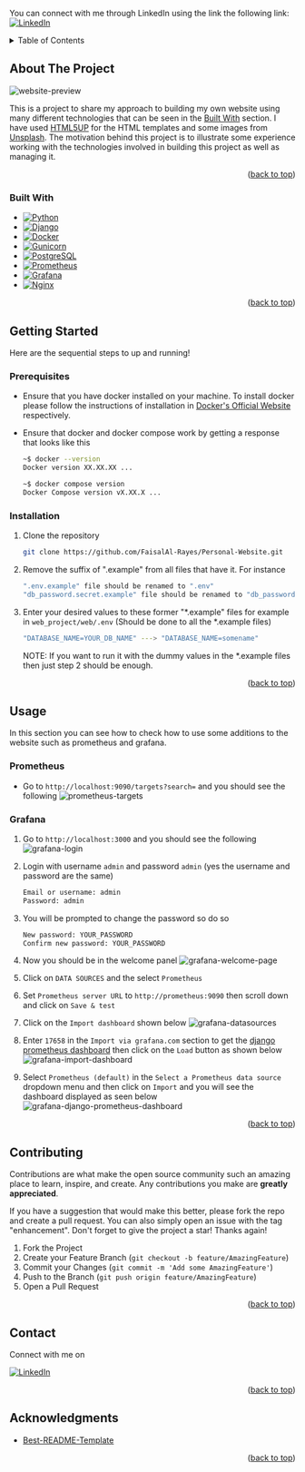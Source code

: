 <a name="readme-top"></a>
<!--
*** Thanks for checking out the Best-README-Template. If you have a suggestion
*** that would make this better, please fork the repo and create a pull request
*** or simply open an issue with the tag "enhancement".
*** Don't forget to give the project a star!
*** Thanks again! Now go create something AMAZING! :D
-->



<!-- CONTACT ME -->
You can connect with me through LinkedIn using the link the following link: [![LinkedIn][linkedin-shield]][linkedin-url]

<!-- TABLE OF CONTENTS -->
<details>
  <summary>Table of Contents</summary>
  <ol>
    <li>
      <a href="#about-the-project">About The Project</a>
      <ul>
        <li><a href="#built-with">Built With</a></li>
      </ul>
    </li>
    <li>
      <a href="#getting-started">Getting Started</a>
      <ul>
        <li><a href="#prerequisites">Prerequisites</a></li>
        <li><a href="#installation">Installation</a></li>
      </ul>
    </li>
    <li>
      <a href="#usage">Usage</a>
      <ul>
        <li><a href="#prometheus">Prometheus</a></li>
        <li><a href="#grafana">Grafana</a></li>
      </ul>
    </li>
    <li><a href="#contributing">Contributing</a></li>
    <!-- <li><a href="#license">License</a></li> -->
    <li><a href="#contact">Contact</a></li>
    <li><a href="#acknowledgments">Acknowledgments</a></li>
  </ol>
</details>



<!-- ABOUT THE PROJECT -->
## About The Project

![website-preview][website-preview]<!-- (https://mydomain.com) -->

This is a project to share my approach to building my own website using many different technologies that can be seen in the <a href="#built-with">Built With</a> section. I have used  <a href="https://www.html5up.net/">HTML5UP</a> for the HTML templates and some images from <a href="https://www.unsplash.com/">Unsplash</a>. The motivation behind this project is to illustrate some experience working with the technologies involved in building this project as well as managing it.

<p align="right">(<a href="#readme-top">back to top</a>)</p>



### Built With

* [![Python][Python]][Python-url]
* [![Django][Django]][Django-url]
* [![Docker][Docker]][Docker-url]
* [![Gunicorn][Gunicorn]][Gunicorn-url]
* [![PostgreSQL][PostgreSQL]][PostgreSQL-url]
* [![Prometheus][Prometheus]][Prometheus-url]
* [![Grafana][Grafana]][Grafana-url]
* [![Nginx][Nginx]][Nginx-url]

<p align="right">(<a href="#readme-top">back to top</a>)</p>



<!-- GETTING STARTED -->
## Getting Started

Here are the sequential steps to up and running!

### Prerequisites

* Ensure that you have docker installed on your machine. To install docker please follow the instructions of installation in <a href="https://www.docker.com/">Docker's Official Website</a>
respectively.

* Ensure that docker and docker compose work by getting a response that looks like this
  ```sh
  ~$ docker --version
  Docker version XX.XX.XX ...
  ```
  ```sh
  ~$ docker compose version
  Docker Compose version vX.XX.X ...
  ```

### Installation

1. Clone the repository
   ```sh
   git clone https://github.com/FaisalAl-Rayes/Personal-Website.git
   ```

2. Remove the suffix of ".example" from all files that have it. For instance
   ```sh
   ".env.example" file should be renamed to ".env"
   "db_password.secret.example" file should be renamed to "db_password.secret"
   ```

3. Enter your desired values to these former "*.example" files for example in `web_project/web/.env` (Should be done to all the *.example files)
   ```sh
   "DATABASE_NAME=YOUR_DB_NAME" ---> "DATABASE_NAME=somename"
   ```
   NOTE:  If you want to run it with the dummy values in the *.example files then just step 2 should be enough.

<p align="right">(<a href="#readme-top">back to top</a>)</p>



<!-- USAGE EXAMPLES -->
## Usage

In this section you can see how to check how to use some additions to the website such as prometheus and grafana.

### Prometheus
* Go to `http://localhost:9090/targets?search=` and you should see the following
   ![prometheus-targets][prometheus-targets]

### Grafana
1. Go to `http://localhost:3000` and you should see the following
   ![grafana-login][grafana-login]

2. Login with username `admin` and password `admin` (yes the username and password are the same)
    ```sh
    Email or username: admin
    Password: admin
    ```

3. You will be prompted to change the password so do so
    ```sh
    New password: YOUR_PASSWORD
    Confirm new password: YOUR_PASSWORD
    ```

4. Now you should be in the welcome panel
    ![grafana-welcome-page][grafana-welcome-page]

5. Click on `DATA SOURCES` and the select `Prometheus`

6. Set `Prometheus server URL` to `http://prometheus:9090` then scroll down and click on `Save & test`

7. Click on the `Import dashboard` shown below
    ![grafana-datasources][grafana-datasources]

8. Enter `17658` in the `Import via grafana.com` section to get the <a href="https://grafana.com/grafana/dashboards/17658-django/">django prometheus dashboard</a> then click on the `Load` button as shown below
    ![grafana-import-dashboard][grafana-import-dashboard]

9. Select `Prometheus (default)` in the `Select a Prometheus data source` dropdown menu and then click on `Import` and you will see the dashboard displayed as seen below
    ![grafana-django-prometheus-dashboard][grafana-django-prometheus-dashboard]



<p align="right">(<a href="#readme-top">back to top</a>)</p>

<!-- CONTRIBUTING -->
## Contributing

Contributions are what make the open source community such an amazing place to learn, inspire, and create. Any contributions you make are **greatly appreciated**.

If you have a suggestion that would make this better, please fork the repo and create a pull request. You can also simply open an issue with the tag "enhancement".
Don't forget to give the project a star! Thanks again!

1. Fork the Project
2. Create your Feature Branch (`git checkout -b feature/AmazingFeature`)
3. Commit your Changes (`git commit -m 'Add some AmazingFeature'`)
4. Push to the Branch (`git push origin feature/AmazingFeature`)
5. Open a Pull Request

<p align="right">(<a href="#readme-top">back to top</a>)</p>



<!-- LICENSE 
## License

Distributed under the MIT License. See `LICENSE.txt` for more information.

<p align="right">(<a href="#readme-top">back to top</a>)</p>
-->


<!-- CONTACT -->
## Contact
Connect with me on 

[![LinkedIn][linkedin-shield]][linkedin-url]

<p align="right">(<a href="#readme-top">back to top</a>)</p>

<!-- ACKNOWLEDGMENTS -->
## Acknowledgments

* [Best-README-Template](https://github.com/othneildrew/Best-README-Template/)

<p align="right">(<a href="#readme-top">back to top</a>)</p>



<!-- MARKDOWN LINKS & IMAGES -->
<!-- https://www.markdownguide.org/basic-syntax/#reference-style-links -->

[linkedin-shield]: https://img.shields.io/badge/linkedin-0769AD?style=for-the-badge&logo=linkedin&logoColor=white
[linkedin-url]: https://linkedin.com/in/faisalalrayyess

[website-preview]: readme_images/website_preview.png
[prometheus-targets]: readme_images/prometheus_targets.png
[grafana-login]: readme_images/grafana_login.png
[grafana-dashboard]: readme_images/grafana_dashboard.png
[grafana-welcome-page]: readme_images/grafana_welcome_page.png
[grafana-datasources]: readme_images/grafana_datasources.png
[grafana-import-dashboard]: readme_images/grafana_import_dashboard.png
[grafana-django-prometheus-dashboard]: readme_images/grafana_django_prometheus_dashboard.png

[Python]: https://img.shields.io/badge/python-306998?style=for-the-badge&logo=python&logoColor=white
[Python-url]: https://www.python.org/

[Django]: https://img.shields.io/badge/django-092e20?style=for-the-badge&logo=django&logoColor=white
[Django-url]: https://www.djangoproject.com/

[Docker]: https://img.shields.io/badge/docker-0769AD?style=for-the-badge&logo=docker&logoColor=white
[Docker-url]: https://www.docker.com/

[Prometheus]: https://img.shields.io/badge/prometheus-f4581e?style=for-the-badge&logo=prometheus&logoColor=white
[Prometheus-url]: https://www.prometheus.io/

[Nginx]: https://img.shields.io/badge/ngnix-009900?style=for-the-badge&logo=nginx&logoColor=white
[Nginx-url]: https://www.nginx.com/

[Grafana]: https://img.shields.io/badge/grafana-000000?style=for-the-badge&logo=grafana&logoColor=orange
[Grafana-url]: https://www.grafana.com/

[PostgreSQL]: https://img.shields.io/badge/postgresql-0064a5?style=for-the-badge&logo=postgresql&logoColor=white
[PostgreSQL-url]: https://www.postgresql.org/

[Gunicorn]: https://img.shields.io/badge/gunicorn-309421?style=for-the-badge&logo=gunicorn&logoColor=white
[Gunicorn-url]: https://jquery.com 